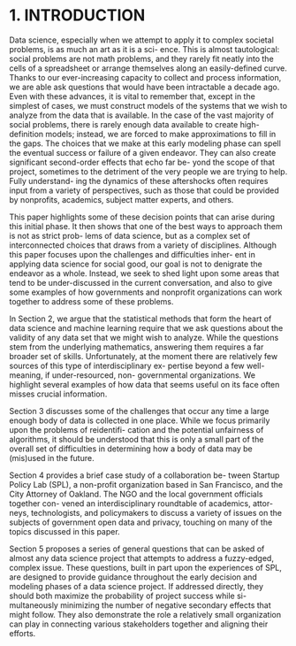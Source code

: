 # 1. INTRODUCTION

Data science, especially when we attempt to apply it to complex societal problems, is as much an art as it is a sci- ence. This is almost tautological: social problems are not math problems, and they rarely fit neatly into the cells of a spreadsheet or arrange themselves along an easily-defined curve. Thanks to our ever-increasing capacity to collect and process information, we are able ask questions that would have been intractable a decade ago. Even with these advances, it is vital to remember that, except in the simplest of cases, we must construct models of the systems that we wish to analyze from the data that is available. In the case of the vast majority of social problems, there is rarely enough data available to create high-definition models; instead, we are forced to make approximations to fill in the gaps. The choices that we make at this early modeling phase can spell the eventual success or failure of a given endeavor. They can also create significant second-order effects that echo far be- yond the scope of that project, sometimes to the detriment of the very people we are trying to help. Fully understand- ing the dynamics of these aftershocks often requires input from a variety of perspectives, such as those that could be provided by nonprofits, academics, subject matter experts, and others.

This paper highlights some of these decision points that can arise during this initial phase. It then shows that one of the best ways to approach them is not as strict prob- lems of data science, but as a complex set of interconnected choices that draws from a variety of disciplines. Although this paper focuses upon the challenges and difficulties inher- ent in applying data science for social good, our goal is not to denigrate the endeavor as a whole. Instead, we seek to shed light upon some areas that tend to be under-discussed in the current conversation, and also to give some examples of how governments and nonprofit organizations can work together to address some of these problems.

In Section 2, we argue that the statistical methods that form the heart of data science and machine learning require that we ask questions about the validity of any data set that we might wish to analyze. While the questions stem from the underlying mathematics, answering them requires a far broader set of skills. Unfortunately, at the moment there are relatively few sources of this type of interdisciplinary ex- pertise beyond a few well-meaning, if under-resourced, non- governmental organizations. We highlight several examples of how data that seems useful on its face often misses crucial information.

Section 3 discusses some of the challenges that occur any time a large enough body of data is collected in one place. While we focus primarily upon the problems of reidentifi- cation and the potential unfairness of algorithms, it should be understood that this is only a small part of the overall set of difficulties in determining how a body of data may be (mis)used in the future.

Section 4 provides a brief case study of a collaboration be- tween Startup Policy Lab (SPL), a non-profit organization based in San Francisco, and the City Attorney of Oakland. The NGO and the local government officials together con- vened an interdisciplinary roundtable of academics, attor- neys, technologists, and policymakers to discuss a variety of issues on the subjects of government open data and privacy, touching on many of the topics discussed in this paper.

Section 5 proposes a series of general questions that can be asked of almost any data science project that attempts to address a fuzzy-edged, complex issue. These questions, built in part upon the experiences of SPL, are designed to provide guidance throughout the early decision and modeling phases of a data science project. If addressed directly, they should both maximize the probability of project success while si- multaneously minimizing the number of negative secondary effects that might follow. They also demonstrate the role a relatively small organization can play in connecting various stakeholders together and aligning their efforts.